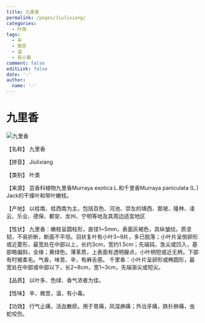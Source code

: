 ```yaml
---
title: 九里香
permalink: /pages/Jiulixiang/
categories: 
  - 叶类
tags: 
  - 辛
  - 微苦
  - 温
  - 有小毒
comment: false
editLink: false
date: '·'
author: 
  name: '·'
---
```

# 九里香

![九里香](https://sys01.lib.hkbu.edu.hk/cmed/mmid/images/B00330.jpg)

<!-- more -->
【名称】	九里香

【拼音】	Jiulixiang

【类别】	叶类

【来源】	芸香科植物九里香Murraya exotica L.和千里香Murraya paniculata (L.) Jack的干燥叶和带叶嫩枝。

【产地】	以桂南、桂西南为主，包括百色、河池、崇左的靖西、那坡、隆林、凌云、乐业、德保、都安、龙州、宁明等地及其周边适宜地区

【性状】	九里香：嫩枝呈圆柱形，直径1~5mm，表面灰褐色，具纵皱纹。质坚韧，不易折断，断面不平坦。羽状复叶有小叶3~9片，多已脱落；小叶片呈倒卵形或近菱形，最宽处在中部以上，长约3cm，宽约1.5cm；先端钝，急尖或凹入，基部略偏斜，全缘；黄绿色，薄革质，上表面有透明腺点，小叶柄短或近无柄，下部有时被柔毛。气香，味苦、辛，有麻舌感。
千里香：小叶片呈卵形或椭圆形，最宽处在中部或中部以下，长2~8cm，宽1~3cm，先端渐尖或短尖。

【品质】	以叶多、色绿、香气浓者为佳。

【性味】	辛、微苦，温，有小毒。

【功效】	行气止痛，活血散瘀。用于胃痛，风湿痹痛；外治牙痛，跌扑肿痛，虫蛇咬伤。